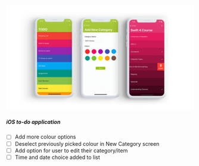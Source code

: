 <img src="https://github.com/brandanmcdevitt/TODO/blob/master/screenshot.png">

##### iOS to-do application

- [ ] Add more colour options
- [ ] Deselect previously picked colour in New Category screen
- [ ] Add option for user to edit their category/item
- [ ] Time and date choice added to list
